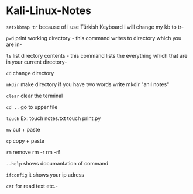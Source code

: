 # Kali-Linux-Notes


`setxkbmap tr` because of i use Türkish Keyboard i will change my kb to tr-

`pwd` print working directory - this command writes to directory which you are in-

`ls` list directory contents - this command lists the everything which that are in your current directory-

`cd` change directory

`mkdir` make directory if you have two words write mkdir "anıl notes"

`clear` clear the terminal

`cd ..`  go to upper file

`touch` Ex: touch notes.txt  touch print.py

`mv` cut + paste

`cp` copy + paste

`rm`  remove  rm -r   rm -rf

`--help`  shows documantation of command

`ifconfig` it shows your ip adress

`cat` for read text etc.-
